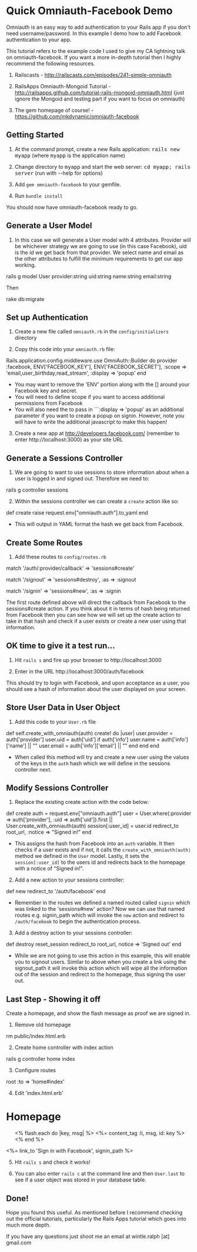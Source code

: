 Quick Omniauth-Facebook Demo
============================


Omniauth is an easy way to add authentication to your Rails app if you don't need username/password. In this example I demo how to add Facebook authentication to your app. 

This tutorial refers to the example code I used to give my CA lightning talk on omniauth-facebook. If you want a more in-depth tutorial then I highly recommend the following resources.

1. Railscasts - http://railscasts.com/episodes/241-simple-omniauth

2. RailsApps Omniauth-Mongoid Tutorial - http://railsapps.github.com/tutorial-rails-mongoid-omniauth.html (just ignore the Mongoid and testing part if you want to focus on omniauth)

3. The gem homepage of course! - https://github.com/mkdynamic/omniauth-facebook


## Getting Started


1. At the command prompt, create a new Rails application:
       <tt>rails new myapp</tt> (where <tt>myapp</tt> is the application name)

2. Change directory to <tt>myapp</tt> and start the web server:
       <tt>cd myapp; rails server</tt> (run with --help for options)

3. Add `gem omniauth-facebook` to your gemfile.

4. Run `bundle install`

You should now have omniauth-facebook ready to go. 


## Generate a User Model

1. In this case we will generate a User model with 4 attributes. Provider will be whichever strategy we are going to use (in this case Facebook), uid is the id we get back from that provider. We select name and email as the other attributes to fulfill the minimum requirements to get our app working. 

  rails g model User provider:string uid:string name:string email:string
  
Then

  rake db:migrate
  
## Set up Authentication

1. Create a new file called ```omniauth.rb``` in the ```config/initializers``` directory

2. Copy this code into your ```omniauth.rb``` file:

  Rails.application.config.middleware.use OmniAuth::Builder do
    provider :facebook, ENV['FACEBOOK_KEY'], ENV['FACEBOOK_SECRET'],
             :scope => 'email,user_birthday,read_stream', :display => 'popup'
  end
  
* You may want to remove the 'ENV' portion along with the [] around your Facebook key and secret.
* You will need to define scope if you want to access additional permissions from Facebook
* You will also need the to pass in ```:display => 'popup' as an additional parameter if you want to create a popup on signin. However, note you will have to write the additional javascript to make this happen!

3. Create a new app at http://developers.facebook.com/ (remember to enter http://localhost:3000) as your site URL

## Generate a Sessions Controller

1. We are going to want to use sessions to store information about when a user is logged in and signed out. Therefore we need to:

  rails g controller sessions
  
2. Within the sessions controller we can create a ```create``` action like so:

  def create
    raise request.env["omniauth.auth"].to_yaml
  end
  
* This will output in YAML format the hash we get back from Facebook. 

## Create Some Routes

1. Add these routes to ```config/routes.rb```

  match '/auth/:provider/callback' => 'sessions#create'
  
  match '/signout' => 'sessions#destroy', :as => :signout
  
  match '/signin' => 'sessions#new', :as => :signin
  
The first route defined above will direct the callback from Facebook to the sessions#create action. If you think
about it in terms of hash being returned from Facebook then you can see how we will set up the create action to take in that hash and check if a user exists or create a new user using that information. 

## OK time to give it a test run...

1. Hit ```rails s``` and fire up your browser to http://localhost:3000

2. Enter in the URL http://localhost:3000/auth/facebook

This should try to login with Facebook, and upon acceptance as a user, you should see a hash of information about the user displayed on your screen. 

## Store User Data in User Object

1. Add this code to your ```User.rb``` file

  def self.create_with_omniauth(auth)
    create! do |user|
      user.provider = auth['provider']
      user.uid = auth['uid']
      if auth['info']
        user.name = auth['info']['name'] || ""
        user.email = auth['info']['email'] || ""
      end
    end
  end
  
* When called this method will try and create a new user using the values of the keys in the ```auth``` hash which we will define in the sessions controller next.

## Modify Sessions Controller

1. Replace the existing create action with the code below:

  def create
    auth = request.env["omniauth.auth"]
    user = User.where(:provider => auth['provider'], 
                      :uid => auth['uid']).first || User.create_with_omniauth(auth)
    session[:user_id] = user.id
    redirect_to root_url, :notice => "Signed in!"
  end

* This assigns the hash from Facebook into an ```auth``` variable. It then checks if a user exists and if not, it calls the ```create_with_omniauth(auth)``` method we defined in the ```User``` model. Lastly, it sets the ```session[:user_id]``` to the users id and redirects back to the homepage with a notice of "Signed in!".

2. Add a new action to your sessions controller:

  def new
    redirect_to '/auth/facebook'
  end
  
* Remember in the routes we defined a named routed called ```signin``` which was linked to the 'sessions#new' action? Now we can use that named routes e.g. signin_path which will invoke the ```new``` action and redirect to ```/auth/facebook``` to begin the authentication process.

3. Add a destroy action to your sessions controller:

  def destroy
    reset_session
    redirect_to root_url, notice => 'Signed out'
  end
  
* While we are not going to use this action in this example, this will enable you to signout users. Similar to above when you create a link using the signout_path it will invoke this action which will wipe all the information out of the session and redirect to the homepage, thus signing the user out.

## Last Step - Showing it off

Create a homepage, and show the flash message as proof we are signed in. 

1. Remove old homepage

  rm public/index.html.erb
  
2. Create home controller with index action

  rails g controller home index
  
3. Configure routes

  root :to => 'home#index'
  
4. Edit 'index.html.erb'

  <h1>Homepage</h1>
  
  <ul>
  <% flash.each do |key, msg| %>
    <%= content_tag :li, msg, id: key %>
  <% end %>
  </ul>
  
  <p><%= link_to 'Sign in with Facebook', signin_path %></p>
  
5. Hit ```rails s``` and check it works! 

6. You can also enter ```rails c``` at the command line and then ```User.last``` to see if a user object was stored in your database table. 

## Done!

Hope you found this useful. As mentioned before I recommend checking out the official tutorials, particularly the Rails Apps tutorial which goes into much more depth. 

If you have any questions just shoot me an email at wintle.ralph [at] gmail.com
  
  
  
  
  
  